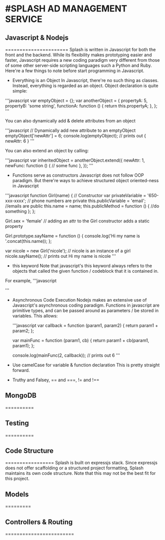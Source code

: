 #SPLASH AD MANAGEMENT SERVICE
=============================

## Javascript & Nodejs
======================
Splash is written in Javascript for both the front and the backend. 
While its flexibility makes prototyping easier and faster, Javascript
requires a new coding paradigm very different from those of some other 
server-side scripting languages such a Python and Ruby. Here're a few
things to note before start programming in Javascript.

  * Everything is an Object
  In Javascript, there're no such thing as classes. Instead, everything is 
  regarded as an object. Object declaration is quite simple:

  '''javascript
  var emptyObject = {};
  var anotherObject = {
      propertyA: 5,
      propertyB: 'some string',
      functionA: function () {
          return this.propertyA;
      },
  };
  '''

  You can also dynamically add & delete attributes from an object

  '''javascript
  // Dynamically add new attribute to an emptyObject
  emptyObject['newAttr'] = 6;
  console.log(emptyObject); // prints out { newAttr: 6 }
  '''

  You can also extend an object by calling:

  '''javascript
  var inheritedObject = anotherObject.extend({
      newAttr: 1,
      newFunc: function () {
          // some func
      },
  });
  '''

  * Functions serve as constructors
  Javascript does not follow OOP paradigm. But there're ways to achieve 
  structured object oriented-ness in Javascript

  '''javascript
  function Girl(name) { // Constructor
      var privateVariable = '650-xxx-xxxx'; // phone numbers are private
      this.publicVariable = 'email'; //emails are public
      this.name = name;
      this.publicMethod = function () {
          //do something
      };
  };

  Girl.sex = 'female' // adding an attr to the Girl constructor adds a static 
  property

  Girl.prototype.sayName = function () {
      console.log('Hi my name is '.concat(this.name));
  };

  var nicole = new Girl('nicole'); // nicole is an instance of a girl
  nicole.sayName(); // prints out Hi my name is nicole
  '''

  * this keyword
  Note that javascript's this keyword always refers to the objects that called
  the given function / codeblock that it is contained in.

  For example,
  '''javascript

  '''

  * Asynchronous Code Execution
  Nodejs makes an extensive use of Javascript's asynchronous coding paradigm.
  Functions in javascript are primitive types, and can be passed around as 
  parameters / be stored in variables. This allows:

    '''javascript
    var callback = function (param1, param2) {
        return param1 + param2;
    };

    var mainFunc = function (param1, cb) {
        return param1 + cb(param1, param1);
    };

    console.log(mainFunc(2, callback)); // prints out 6
    '''

  * Use camelCase for variable & function declaration
  This is pretty straight forward.

  * Truthy and Falsey, == and ===, != and !==

## MongoDB
==========

## Testing
==========

## Code Structure
=================
Splash is built on expressjs stack. Since expressjs does not offer scaffolding
or a structured project formatting, Splash maintains its own code structure.
Note that this may not be the best fit for this project. 

## Models
=========

## Controllers & Routing
========================


